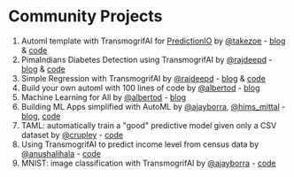 # Community Projects

1. Automl template with TransmogrifAI for [PredictionIO](https://predictionio.apache.org) by [@takezoe](https://github.com/takezoe) - [blog](https://medium.com/@takezoe/automl-on-apache-predictionio-with-transmogrifai-81e4c5ea7ff4) & [code](https://github.com/takezoe/predictionio-template-automl)
2. PimaIndians Diabetes Detection using TransmogrifAI by [@rajdeepd](https://github.com/rajdeepd) - [blog](http://clouddatafacts.com/transmogrifai/pimaindians.html) & [code](https://github.com/rajdeepd/transmogrifai-samples)
3. Simple Regression with TransmogrifAI by [@rajdeepd](https://github.com/rajdeepd) - [blog](http://clouddatafacts.com/transmogrifai/simple_regression.html) & [code](https://github.com/rajdeepd/transmogrifai-samples/tree/master/src/main/scala/com/salesforce/hw/regression)
4. Build your own automl with 100 lines of code by [@albertod](https://twitter.com/albertod) - [blog](https://albertodema.wordpress.com/2019/03/26/build-your-own-automl-with-100-lines-of-code)
5. Machine Learning for All by [@albertod](https://twitter.com/albertod) - [blog](https://albertodema.wordpress.com/2018/09/11/machine-learning-for-all)
6. Building ML Apps simplified with AutoML by [@ajayborra](https://twitter.com/ajayborra), [@hims_mittal](https://twitter.com/hims_mittal) - [blog](https://engineering.salesforce.com/transmogrifai-automl-vs-sparkml-46b225fac8fc), [code](https://github.com/ajayborra/TransmogrifAI-CaliforniaHousing)
7. TAML: automatically train a "good" predictive model given only a CSV dataset by [@crupley](https://github.com/crupley) - [code](https://github.com/crupley/taml)
8. Using TransmogrifAI to predict income level from census data by [@anushalihala](https://github.com/anushalihala) - [code](https://github.com/anushalihala/transmogrifai-project)
9. MNIST: image classification with TransmogrifAI by [@ajayborra](https://github.com/ajayborra) - [code](https://github.com/ajayborra/TransmogrifAI-ImageClassification)
